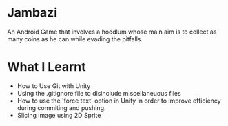 # Jambazi

An Android Game that involves a hoodlum whose main aim is to collect as many coins as he can while evading the pitfalls.

# What I Learnt

* How to Use Git with Unity
* Using the .gitignore file to disinclude miscellaneuous files
* How to use the 'force text' option in Unity in order to improve efficiency during commiting and pushing.
* Slicing image using 2D Sprite
